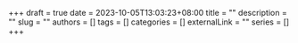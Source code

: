 +++ 
draft = true
date = 2023-10-05T13:03:23+08:00
title = ""
description = ""
slug = ""
authors = []
tags = []
categories = []
externalLink = ""
series = []
+++
